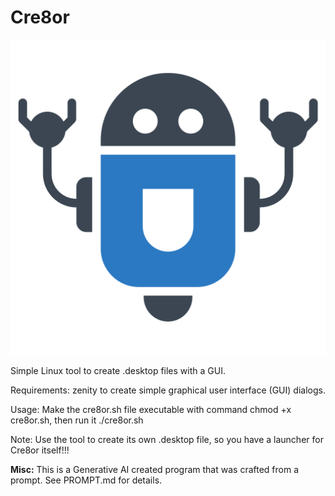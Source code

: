 # Cre8or

![](/images/robot.png)

Simple Linux tool to create .desktop files with a GUI.

Requirements:  zenity to create simple graphical user interface (GUI) dialogs.

Usage:  Make the cre8or.sh file executable with command chmod +x cre8or.sh, then run it ./cre8or.sh

Note:  Use the tool to create its own .desktop file, so you have a launcher for Cre8or itself!!!

**Misc:** This is a Generative AI created program that was crafted from a prompt.  See PROMPT.md for details.
